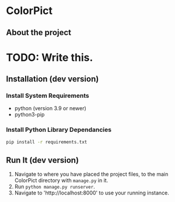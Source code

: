 # ColorPict

## About the project

# TODO: Write this.

## Installation (dev version)

### Install System Requirements

* python (version 3.9 or newer)
* python3-pip

### Install Python Library Dependancies

``` bash
pip install -r requirements.txt
```

## Run It (dev version)

1. Navigate to where you have placed the project files, to the main ColorPict directory with `manage.py` in it.
2. Run `python manage.py runserver`.
3. Navigate to 'http://localhost:8000' to use your running instance.
